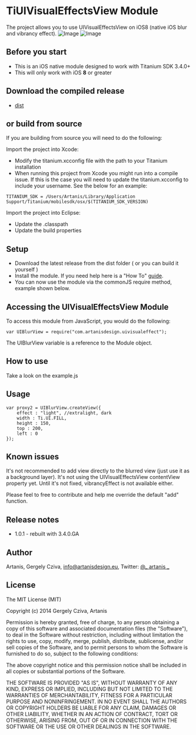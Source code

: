 # TiUIVisualEffectsView Module

The project allows you to use UIVisualEffectsView on iOS8 (native iOS blur and vibrancy effect). 
![Image](../master/assets/activity.png)
![Image](../master/assets/views_.png)

## Before you start
* This is an iOS native module designed to work with Titanium SDK 3.4.0+
* This will only work with iOS <b>8</b> or greater

## Download the compiled release
* [dist](https://github.com/artanisdesign/TiUIVisualEffectView/tree/master/dist)

## or build from source
If you are building from source you will need to do the following:

Import the project into Xcode:

* Modify the titanium.xcconfig file with the path to your Titanium installation
* When running this project from Xcode you might run into a compile issue. If this is the case you will need to update the titanium.xcconfig to include your username. See the below for an example:

~~~
TITANIUM_SDK = /Users/Artanis/Library/Application Support/Titanium/mobilesdk/osx/$(TITANIUM_SDK_VERSION)
~~~

Import the project into Eclipse:

* Update the .classpath
* Update the build properties

## Setup
* Download the latest release from the dist folder ( or you can build it yourself )
* Install the module. If you need help here is a "How To" [guide](https://wiki.appcelerator.org/display/guides/Configuring+Apps+to+Use+Modules). 
* You can now use the module via the commonJS require method, example shown below.

## Accessing the UIVisualEffectsView Module

To access this module from JavaScript, you would do the following:

    var UIBlurView = require("com.artanisdesign.uivisualeffect");

The UIBlurView variable is a reference to the Module object.

## How to use

Take a look on the example.js 


## Usage

~~~
var proxy2 = UIBlurView.createView({
	effect : "light", //extralight, dark
	width : Ti.UI.FILL,
	height : 150,
	top : 200,
	left : 0
});
~~~

## Known issues
It's not recommended to add view directly to the blurred view (just use it as a background layer). It's not using the UIVisualEffectsView contentView property yet. Until it's not fixed, vibrancyEffect is not available either. 

Please feel to free to contribute and help me override the default "add" function. 

## Release notes
* 1.0.1 - rebuilt with 3.4.0.GA

## Author

Artanis, Gergely Cziva, info@artanisdesign.eu, Twitter:  [@_ artanis _](https://twitter.com/_artanis_ "_artanis_")

## License

 The MIT License (MIT)

 Copyright (c) 2014 Gergely Cziva, Artanis

 Permission is hereby granted, free of charge, to any person obtaining a copy of
 this software and associated documentation files (the "Software"), to deal in
 the Software without restriction, including without limitation the rights to
 use, copy, modify, merge, publish, distribute, sublicense, and/or sell copies of
 the Software, and to permit persons to whom the Software is furnished to do so,
 subject to the following conditions:

 The above copyright notice and this permission notice shall be included in all
 copies or substantial portions of the Software.

 THE SOFTWARE IS PROVIDED "AS IS", WITHOUT WARRANTY OF ANY KIND, EXPRESS OR
 IMPLIED, INCLUDING BUT NOT LIMITED TO THE WARRANTIES OF MERCHANTABILITY, FITNESS
 FOR A PARTICULAR PURPOSE AND NONINFRINGEMENT. IN NO EVENT SHALL THE AUTHORS OR
 COPYRIGHT HOLDERS BE LIABLE FOR ANY CLAIM, DAMAGES OR OTHER LIABILITY, WHETHER
 IN AN ACTION OF CONTRACT, TORT OR OTHERWISE, ARISING FROM, OUT OF OR IN
 CONNECTION WITH THE SOFTWARE OR THE USE OR OTHER DEALINGS IN THE SOFTWARE.